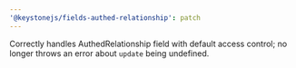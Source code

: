 ```yaml
---
'@keystonejs/fields-authed-relationship': patch
---
```


Correctly handles AuthedRelationship field with default access control; no longer throws an error about `update` being undefined.
